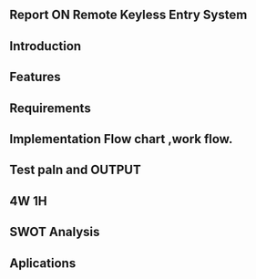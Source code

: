 ## Report ON Remote Keyless Entry System
## Introduction
## Features
## Requirements
## Implementation Flow chart ,work flow.
## Test paln and OUTPUT
## 4W 1H
## SWOT Analysis
## Aplications


